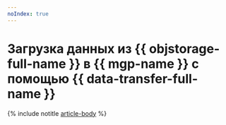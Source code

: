 ```yaml
---
noIndex: true
---
```


# Загрузка данных из {{ objstorage-full-name }} в {{ mgp-name }} с помощью {{ data-transfer-full-name }}

{% include notitle [article-body](../../_tutorials/dataplatform/object-storage-to-greenplum.md) %}
